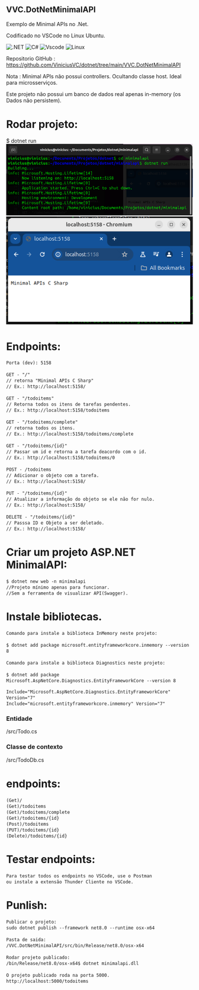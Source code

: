 
## VVC.DotNetMinimalAPI

Exemplo de Minimal APIs no .Net.

Codificado no VSCode no Linux Ubuntu.

![.NET](https://img.shields.io/badge/.NET-5C2D91?style=for-the-badge&logo=.net&logoColor=white)
![C#](https://img.shields.io/badge/c%23-%23239120.svg?style=for-the-badge&logo=csharp&logoColor=white)
![Vscode](https://img.shields.io/badge/Vscode-007ACC?style=for-the-badge&logo=visual-studio-code&logoColor=white)
![Linux](https://img.shields.io/badge/Linux-000?style=for-the-badge&logo=linux&logoColor=FCC624)

Repositorio GitHub : 
https://github.com/ViniciusVC/dotnet/tree/main/VVC.DotNetMinimalAPI

Nota : 
Minimal APIs não possui controllers. Ocultando classe host. Ideal para microsserviços.

Este projeto não possui um banco de dados real apenas in-memory (os  Dados não persistem).

# Rodar projeto:
$ dotnet run
![terminal API](docs/terminal.png "screenshot")
![navegador API](docs/navegador.png "screenshot")

# Endpoints:
```
Porta (dev): 5158

GET - "/"
// retorna "Minimal APIs C Sharp"
// Ex.: http://localhost:5158/

GET - "/todoitems"
// Retorna todos os itens de tarefas pendentes.
// Ex.: http://localhost:5158/todoitems

GET - "/todoitems/complete"
// retorna todos os itens.
// Ex.: http://localhost:5158/todoitems/complete

GET - "/todoitems/{id}"
// Passar um id e retorna a tarefa deacordo com o id.
// Ex.: http://localhost:5158/todoitems/0

POST - /todoitems 
// Adicionar o objeto com a tarefa.
// Ex.: http://localhost:5158/

PUT - "/todoitems/{id}"
// Atualizar a informação do objeto se ele não for nulo.
// Ex.: http://localhost:5158/

DELETE - "/todoitems/{id}" 
// Passsa ID e Objeto a ser deletado.
// Ex.: http://localhost:5158/
```

# Criar um projeto ASP.NET MinimalAPI:
```
$ dotnet new web -n minimalapi
//Projeto mínimo apenas para funcionar. 
//Sem a ferramenta de visualizar API(Swagger).
```

# Instale bibliotecas.
```
Comando para instale a biblioteca InMemory neste projeto:
 
$ dotnet add package microsoft.entityframeworkcore.inmemory --version 8

Comando para instale a biblioteca Diagnostics neste projeto:

$ dotnet add package Microsoft.AspNetCore.Diagnostics.EntityFrameworkCore --version 8

```

```
Include="Microsoft.AspNetCore.Diagnostics.EntityFrameworkCore" Version="7"
Include="microsoft.entityframeworkcore.inmemory" Version="7"
```


### Entidade
/src/Todo.cs

### Classe de contexto 
/src/TodoDb.cs


# endpoints:
```
(Get)/
(Get)/todoitems
(Get)/todoitems/complete
(Get)/todoitems/{id}
(Post)/todoitems
(PUT)/todoitems/{id}
(Delete)/todoitems/{id}
```

# Testar endpoints:
```
Para testar todos os endpoints no VSCode, use o Postman 
ou instale a extensão Thunder Cliente no VSCode.
```

# Punlish:
```
Publicar o projeto:
sudo dotnet publish --framework net8.0 --runtime osx-x64

Pasta de saida:
/VVC.DotNetMinimalAPI/src/bin/Release/net8.0/osx-x64

Rodar projeto publicado:
/bin/Release/net8.0/osx-x64$ dotnet minimalapi.dll

O projeto publicado roda na porta 5000.
http://localhost:5000/todoitems
```
